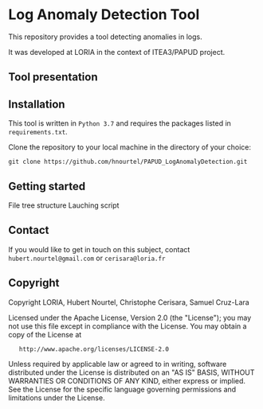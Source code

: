 # Log Anomaly Detection Tool
This repository provides a tool detecting anomalies in logs.

It was developed at LORIA in the context of ITEA3/PAPUD project.

## Tool presentation


## Installation
This tool is written in `Python 3.7` and requires the packages listed in `requirements.txt`.

Clone the repository to your local machine in the directory of your choice:
```
git clone https://github.com/hnourtel/PAPUD_LogAnomalyDetection.git
```

## Getting started
File tree structure
Lauching script

## Contact
If you would like to get in touch on this subject, contact `hubert.nourtel@gmail.com` or `cerisara@loria.fr` 

## Copyright
Copyright LORIA, Hubert Nourtel, Christophe Cerisara, Samuel Cruz-Lara

   Licensed under the Apache License, Version 2.0 (the "License");
   you may not use this file except in compliance with the License.
   You may obtain a copy of the License at

       http://www.apache.org/licenses/LICENSE-2.0

   Unless required by applicable law or agreed to in writing, software
   distributed under the License is distributed on an "AS IS" BASIS,
   WITHOUT WARRANTIES OR CONDITIONS OF ANY KIND, either express or implied.
   See the License for the specific language governing permissions and
   limitations under the License.
